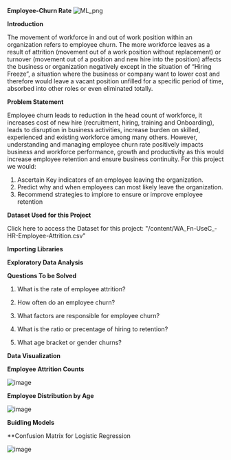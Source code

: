 **Employee-Churn Rate**
![ML_png](https://github.com/DataScience-Project-New-Group-4/Employee-Churn/assets/136507704/937e30b9-d38f-49dd-b89e-8e8a05b35b59)

**Introduction**

The movement of workforce in and out of work position within an organization refers to employee churn. The more workforce leaves as a result of attrition (movement out of a work position without replacement) or turnover (movement out of a position and new hire into the position) affects the business or organization negatively except in the situation of “Hiring Freeze”, a situation where the business or company want to lower cost and therefore would leave a vacant position unfilled for a specific period of time, absorbed into other roles or even eliminated totally.

**Problem Statement**

Employee churn leads to reduction in the head count of workforce, it increases cost of new hire (recruitment, hiring, training and Onboarding), leads to disruption in business activities, increase burden on skilled, experienced and existing workforce among many others. 
However, understanding and managing employee churn rate positively impacts business and workforce performance, growth and productivity as this would increase employee retention and ensure business continuity. 
For this project we would:
1.	Ascertain Key indicators of an employee leaving the organization.
2.	Predict why and when employees can most likely leave the organization. 
3.	Recommend strategies to implore to ensure or improve employee retention

**Dataset Used for this Project**

Click here to access the Dataset for this project: "/content/WA_Fn-UseC_-HR-Employee-Attrition.csv"

**Importing Libraries**

**Exploratory Data Analysis**

**Questions To be Solved**

1. What is the rate of employee attrition?

2. How often do an employee churn?

3. What factors are responsible for employee churn?

4. What is the ratio or precentage of hiring to retention?

5. What age bracket or gender churns?

**Data Visualization**

**Employee Attrition Counts**

![image](https://github.com/DataScience-Project-New-Group-4/Employee-Churn/assets/136507704/8a6900de-0e5d-4faf-929c-c1cdcac3661e)

**Employee Distribution by Age**

![image](https://github.com/DataScience-Project-New-Group-4/Employee-Churn/assets/136507704/233a734d-47d3-4c5a-b846-85c43d58fc53)


**Buidling Models**

**Confusion Matrix for Logistic Regression

![image](https://github.com/DataScience-Project-New-Group-4/Employee-Churn/assets/136507704/5d2bf563-f904-4ded-bfb7-9b1bc6c524b5)





 
